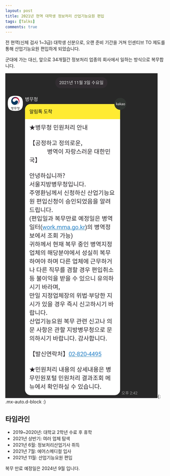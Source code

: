 ```yaml
---
layout: post
title: 2021년 현역 대학생 정보처리 산업기능요원 편입
tags: [Talks]
comments: true
---
```


전 현역(신체 검사 1~3급) 대학생 신분으로, 오랜 준비 기간을 거쳐 인센티브 TO 제도를 통해 산업기능요원 편입하게 되었습니다.

군대에 가는 대신, 앞으로 34개월간 정보처리 업종의 회사에서 일하는 방식으로 복무합니다.

![kakaotalk.jpg](/assets/img/posts/2021-11-03-2021년-현역-대학생-정보처리-산업기능요원-편입/kakaotalk.jpg){: .mx-auto.d-block :}

## 타임라인

- 2019~2020년: 대학교 2학년 수료 후 휴학
- 2021년 상반기: 여러 업체 탐색
- 2021년 6월: 정보처리산업기사 취득
- 2021년 7월: 에어스메디컬 입사
- 2021년 11월: 산업기능요원 편입

복무 만료 예정일은 2024년 9월 입니다.
